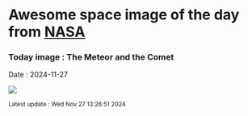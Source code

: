 
# Awesome space image of the day from [NASA](https://api.nasa.gov/)

### Today image : The Meteor and the Comet
Date : 2024-11-27

![](https://apod.nasa.gov/apod/image/2411/MeteorComet_WangHao_960.jpg)

<small>Latest update : Wed Nov 27 13:26:51 2024</small>
        